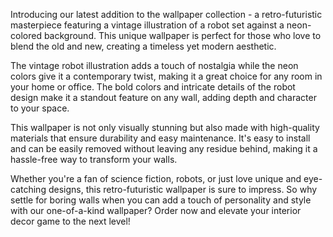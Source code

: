 <!--
Write me content for website with wallpaper "A retro-futuristic wallpaper featuring a vintage illustration of a robot, set against a neon-colored background."
-->

<!--font:Open Sans-->

Introducing our latest addition to the wallpaper collection - a retro-futuristic masterpiece featuring a vintage illustration of a robot set against a neon-colored background. This unique wallpaper is perfect for those who love to blend the old and new, creating a timeless yet modern aesthetic.

The vintage robot illustration adds a touch of nostalgia while the neon colors give it a contemporary twist, making it a great choice for any room in your home or office. The bold colors and intricate details of the robot design make it a standout feature on any wall, adding depth and character to your space.

This wallpaper is not only visually stunning but also made with high-quality materials that ensure durability and easy maintenance. It's easy to install and can be easily removed without leaving any residue behind, making it a hassle-free way to transform your walls.

Whether you're a fan of science fiction, robots, or just love unique and eye-catching designs, this retro-futuristic wallpaper is sure to impress. So why settle for boring walls when you can add a touch of personality and style with our one-of-a-kind wallpaper? Order now and elevate your interior decor game to the next level!
